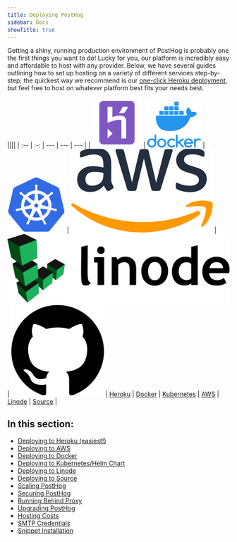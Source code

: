 ```yaml
---
title: Deploying PostHog
sidebar: Docs
showTitle: true
---
```


Getting a shiny, running production environment of PostHog is probably one the first things you want to do! Lucky for you, our platform is incredibly easy and affordable to host with any provider. Below, we have several guides outlining how to set up hosting on a variety of different services step-by-step; the quickest way we recommend is our [one-click Heroku deployment](/docs/deployment/deploy-heroku), but feel free to host on whatever platform best fits your needs best.

||||
| :-- | :-: | --- | --- | --- |
| [![](../../src/images/install-heroku.png)](/docs/deployment/deploy-heroku) | [![](../../src/images/install-docker.png)](/docs/deployment/deploy-docker) | [![](../../src/images/install-kubernetes.png)](/docs/deployment/deploy-kubernetes) | [![](../../src/images/install-aws.png)](/docs/deployment/deploy-aws) |  [![](../../src/images/install-linode.svg)](/docs/deployment/deploy-linode) | [![](../../src/images/community-github.png)](/docs/deployment/deploy-source)
| <a href="#heroku" class="middle">Heroku</a> | <a href="#docker-compose" class="middle">Docker</a> | <a href="#helm-chart-kubernetes-installation" class="middle">Kubernetes</a> | <a href="#aws-ecs-fargate" class="middle">AWS</a> |  <a href="#linode" class="middle">Linode</a> | <a href="#source-installation" class="middle">Source</a> |

## **In this section:**

- [Deploying to Heroku (easiest!)](/docs/deployment/deploy-heroku)
- [Deploying to AWS](/docs/deployment/deploy-aws)
- [Deploying to Docker](/docs/deployment/deploy-docker)
- [Deploying to Kubernetes/Helm Chart](/docs/deployment/deploy-kubernetes)
- [Deploying to Linode](/docs/deployment/deploy-linode)
- [Deploying to Source](/docs/deployment/deploy-source)
- [Scaling PostHog](/docs/deployment/scaling-posthog)
- [Securing PostHog](/docs/deployment/securing-posthog)
- [Running Behind Proxy](/docs/deployment/running-behind-proxy)
- [Upgrading PostHog](/docs/deployment/upgrading-posthog)
- [Hosting Costs](/docs/deployment/hosting-costs)
- [SMTP Credentials](/docs/deployment/smtp-credentials)
- [Snippet Installation](/docs/deployment/snippet-installation)
